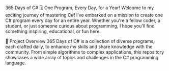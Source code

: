 365 Days of C#
🗓️ One Program, Every Day, for a Year!
Welcome to my exciting journey of mastering C#! I’ve embarked on a mission to create one C# program every day for an entire year. Whether you're a fellow coder, a student, or just someone curious about programming, I hope you'll find something inspiring, educational, or fun here.

🚀 Project Overview
365 Days of C# is a collection of diverse programs, each crafted daily, to enhance my skills and share knowledge with the community. From simple algorithms to complex applications, this repository showcases a wide array of topics and challenges in the C# programming language.
